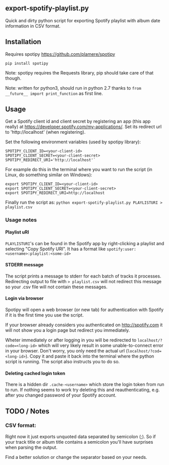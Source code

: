 ## export-spotify-playlist.py
Quick and dirty python script 
for exporting Spotify playlist
with album date information
in CSV format.

## Installation
Requires spotipy https://github.com/plamere/spotipy

`pip install spotipy`

Note: spotipy requires the Requests library,
pip should take care of that though.

Note: written for python3,
should run in python 2.7 thanks to 
`from __future__ import print_function`
as first line.

## Usage
Get a Spotify client id and client secret
by registering an app (this app really)
at https://developer.spotify.com/my-applications/.
Set its redirect url to 'http://localhost' (when registering).

Set the following environment variables (used by spotipy library):

    SPOTIPY_CLIENT_ID=<your-client-id>
    SPOTIPY_CLIENT_SECRET=<your-client-secret>
    SPOTIPY_REDIRECT_URI='http://localhost'`

For example do this in the terminal where you want to run the script
(in Linux, do something similar on Windows):

    export SPOTIPY_CLIENT_ID=<your-client-id>
    export SPOTIPY_CLIENT_SECRET=<your-client-secret>
    export SPOTIPY_REDIRECT_URI=http://localhost

Finally run the script as:
`python export-spotify-playlist.py PLAYLISTURI > playlist.csv`

### Usage notes
#### Playlist uRI
`PLAYLISTURI`'s can be found in the Spotify app 
by right-clicking a playlist and selecting "Copy Spotify URI". 
It has a format like `spotify:user:<username>:playlist:<some-id>`

#### STDERR message 
The script prints a message to stderr
for each batch of tracks it processes.
Redirecting output to file with `> playlist.csv`
will not redirect this message
so your .csv file will not contain these messages.

#### Login via browser
Spotipy will open a web browser (or new tab)
for authentication with Spotify 
if it is the first time you use the script.

If your browser already considers you authenticated
on http://spotify.com it will not show you a login page
but redirect you immediately.

Wheter immediately or after logging in 
you will be redirected to `localhost/?code=<long-id>`
which will very likely result in some unable-to-connect error in your browser.
Don't worry, you only need the actual url (`localhost/?cod=<long-id>`).
Copy it and paste it back into the terminal where the python script is running.
The script also instructs you to do so.

#### Deleting cached login token
There is a hidden dir `.cache-<username>` which store
the login token from run to run. 
If nothing seems to work try deleting this and reauthenticating,
e.g. after you changed password of your Spotify account.


## TODO / Notes
### CSV format:
Right now it just exports unquoted data separated by semicolon (;).
So if your track title or album title contains a semicolon
you'll have surprises when parsing the output. 

Find a better solution or change the separator based on your needs.


